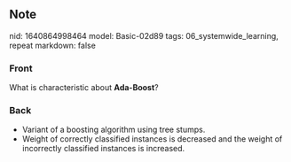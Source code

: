 ## Note
nid: 1640864998464
model: Basic-02d89
tags: 06_systemwide_learning, repeat
markdown: false

### Front
What is characteristic about <b>Ada-Boost</b>?

### Back
<ul>
  <li>Variant of a boosting algorithm using tree stumps.
  <li>Weight of correctly classified instances is decreased and the
  weight of incorrectly classified instances is increased.
</ul>

